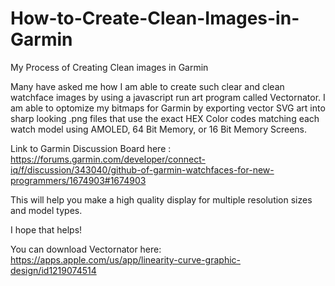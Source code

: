 # How-to-Create-Clean-Images-in-Garmin
My Process of Creating Clean images in Garmin

Many have asked me how I am able to create such clear and clean watchface images by using a javascript run art program called Vectornator. 
I am able to optomize my bitmaps for Garmin by exporting vector SVG art into sharp looking .png files that use the exact HEX Color codes matching each watch model using AMOLED, 64 Bit Memory, or 16 Bit Memory Screens.

Link to Garmin Discussion Board here : https://forums.garmin.com/developer/connect-iq/f/discussion/343040/github-of-garmin-watchfaces-for-new-programmers/1674903#1674903

This will help you make a high quality display for multiple resolution sizes and model types. 

I hope that helps!

You can download Vectornator here: https://apps.apple.com/us/app/linearity-curve-graphic-design/id1219074514
